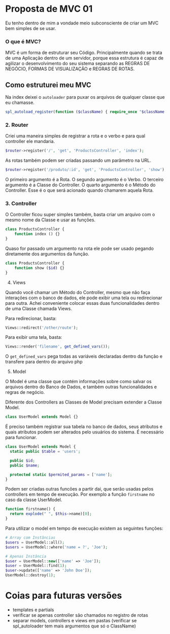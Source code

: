 # Proposta de MVC 01

Eu tenho dentro de mim a vondade meio subconsciente de criar um MVC bem simples de se usar.

### O que é MVC?

MVC é um forma de estruturar seu Código. Principalmente quando se trata de uma Aplicação dentro de um servidor, porque essa estrutura é capaz de agilizar o desenvolvimento do seu sistema separando as REGRAS DE NEGÓCIO, FORMAS DE VISUALIZAÇÃO e REGRAS DE ROTAS.

## Como estruturei meu MVC

Na index deixei o `autoloader` para puxar os arquivos de qualquer classe que eu chamasse.

```php
spl_autoload_register(function ($className) { require_once "$className.php"; });
```

### 2. Router

Criei uma maneira simples de registrar a rota e o verbo e para qual controller ele mandaria.

```php
$router->register('/', 'get', 'ProductsController', 'index');
```

As rotas também podem ser criadas passando um parâmetro na URL.

```php
$router->register('/produto/:id', 'get', 'ProductsController', 'show');
```

O primeiro argumento é a Rota.
O segundo argumento é o Verbo.
O terceiro argumento é a Classe do Controller.
O quarto argumento é o Método do Controller. Esse é o que será acionado quando chamarem aquela Rota.

### 3. Controller

O Controller ficou super simples também, basta criar um arquivo com o mesmo nome da Classe e usar as funções.

```php
class ProductsController {
	function index () {}
}
```

Quaso for passado um argumento na rota ele pode ser usado pegando diretamente 
dos argumentos da função.

```php
class ProductsController {
	function show ($id) {}
}
```

4. Views

Quando você chamar um Método do Controller, mesmo que não faça interações com o banco de dados, ele pode exibir uma tela ou redirecionar para outra. Achei conveniente colocar essas duas funcionalidades dentro de uma Classe chamada Views.

Para redirecionar, basta:

```php
Views::redirect('/other/route');
```

Para exibir uma tela, basta:

```php
Views::render('filename', get_defined_vars());
```

O `get_defined_vars` pega todas as variáveis declaradas dentro da função e transfere para dentro do arquivo php

5. Model

O Model é uma classe que contém informações sobre como salvar os arquivos dentro do Banco de Dados, e também outras funcionalidades e regras de negócio.

Diferente dos Controllers as Classes de Model precisam extender a Classe Model.

```php
class UserModel extends Model {}
```

É preciso também registrar sua tabela no banco de dados, seus atributos e quais atributos podem ser alterados pelo usuários do sistema. É necessário para funcionar.

```php
class UserModel extends Model {
  static public $table = 'users';

  public $id;
  public $name;

  protected static $permited_params = ['name'];
}
```

Podem ser criadas outras funcões a partir dai, que serão usadas pelos controllers em tempo de execução. Por exemplo a função `firstname` no caso da classe UserModel.

```php
function firstname() {
  return explode(" ", $this->name)[0];
}
```

Para utilizar o model em tempo de execução existem as seguintes funções:

```php
# Array com Instâncias
$users = UserModel::all();
$users = UserModel::where('name = ?', 'Joe');

# Apenas Instância
$user = UserModel::new(['name' => 'Joe']);
$user = UserModel::find(1);
$user->update(['name' => 'John Doe']);
UserModel::destroy(1);
```

# Coias para futuras versões

- templates e partials
- verificar se apenas controller são chamados no registro de rotas
- separar models, controllers e views em pastas (verificar se spl_autoloader tem mais argumentos que só o ClassName)
